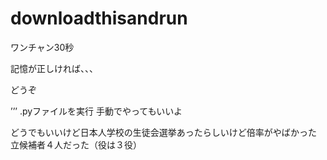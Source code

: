 # downloadthisandrun

ワンチャン30秒

記憶が正しければ、、、


どうぞ


’’’
.pyファイルを実行
手動でやってもいいよ

どうでもいいけど日本人学校の生徒会選挙あったらしいけど倍率がやばかった
立候補者４人だった（役は３役）



